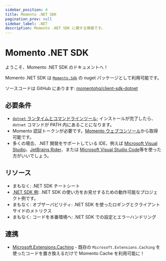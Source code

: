 ```yaml
---
sidebar_position: 4
title: Momento .NET SDK
pagination_prev: null
sidebar_label: .NET
description: Momento .NET SDK に関する情報です。
---
```


# Momento .NET SDK

ようこそ、Momento .NET SDK のドキュメントへ！

Momento .NET SDK は [`Momento.Sdk`](https://www.nuget.org/packages/Momento.Sdk) の nuget パッケージとして利用可能です。

ソースコードは GitHub にあります: [momentohq/client-sdk-dotnet](https://github.com/momentohq/client-sdk-dotnet)

## 必要条件

- [`dotnet` ランタイムとコマンドラインツール](https://dotnet.microsoft.com/en-us/download); インストールが完了したら、`dotnet` コマンドが PATH 内にあることになります。
- Momento 認証トークンが必要です。[Momento ウェブコンソール](https://console.gomomento.com/)から取得可能です。
- 多くの場合、.NET 開発をサポートしている IDE、例えば [Microsoft Visual Studio](https://visualstudio.microsoft.com/vs)、[JetBrains Rider](https://www.jetbrains.com/rider/)、または [Microsoft Visual Studio Code](https://code.visualstudio.com/)等を使った方がいいでしょう。

## リソース

- まもなく: .NET SDK チートシート
- [.NET SDK 例](https://github.com/momentohq/client-sdk-dotnet/blob/main/examples/README.md): .NET SDK の使い方をお見せするための動作可能なプロジェクト例です。
- まもなく: オブザーバビリティ: .NET SDK を使ったロギングとクライアントサイドのメトリクス
- まもなく: コードを本番環境へ: .NET SDK での設定とエラーハンドリング

## 連携

- [Microsoft.Extensions.Caching](https://github.com/chrisoverzero/Momento.Extensions.Caching) - 既存の `Microsoft.Extensions.Caching` を使ったコードを置き換えるだけで Momento Cache を利用可能に！
